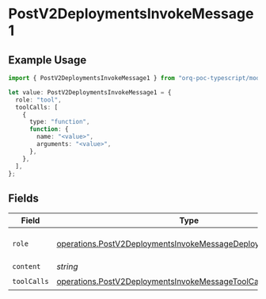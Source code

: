 # PostV2DeploymentsInvokeMessage1

## Example Usage

```typescript
import { PostV2DeploymentsInvokeMessage1 } from "orq-poc-typescript/models/operations";

let value: PostV2DeploymentsInvokeMessage1 = {
  role: "tool",
  toolCalls: [
    {
      type: "function",
      function: {
        name: "<value>",
        arguments: "<value>",
      },
    },
  ],
};
```

## Fields

| Field                                                                                                                                            | Type                                                                                                                                             | Required                                                                                                                                         | Description                                                                                                                                      |
| ------------------------------------------------------------------------------------------------------------------------------------------------ | ------------------------------------------------------------------------------------------------------------------------------------------------ | ------------------------------------------------------------------------------------------------------------------------------------------------ | ------------------------------------------------------------------------------------------------------------------------------------------------ |
| `role`                                                                                                                                           | [operations.PostV2DeploymentsInvokeMessageDeploymentsPublicRole](../../models/operations/postv2deploymentsinvokemessagedeploymentspublicrole.md) | :heavy_check_mark:                                                                                                                               | The role of the prompt message                                                                                                                   |
| `content`                                                                                                                                        | *string*                                                                                                                                         | :heavy_minus_sign:                                                                                                                               | N/A                                                                                                                                              |
| `toolCalls`                                                                                                                                      | [operations.PostV2DeploymentsInvokeMessageToolCalls](../../models/operations/postv2deploymentsinvokemessagetoolcalls.md)[]                       | :heavy_check_mark:                                                                                                                               | N/A                                                                                                                                              |